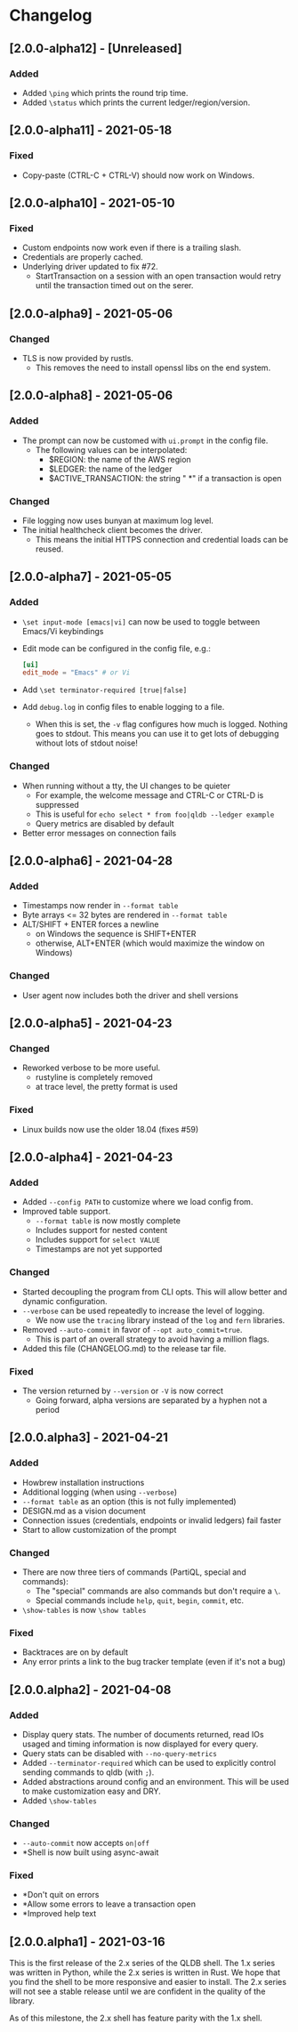 # Changelog

## [2.0.0-alpha12] - [Unreleased]

### Added

- Added `\ping` which prints the round trip time.
- Added `\status` which prints the current ledger/region/version.

## [2.0.0-alpha11] - 2021-05-18

### Fixed

- Copy-paste (CTRL-C + CTRL-V) should now work on Windows.

## [2.0.0-alpha10] - 2021-05-10

### Fixed

- Custom endpoints now work even if there is a trailing slash.
- Credentials are properly cached.
- Underlying driver updated to fix #72.
  - StartTransaction on a session with an open transaction would retry until the
    transaction timed out on the serer.

## [2.0.0-alpha9] - 2021-05-06

### Changed

- TLS is now provided by rustls.
  - This removes the need to install openssl libs on the end system.

## [2.0.0-alpha8] - 2021-05-06

### Added

- The prompt can now be customed with `ui.prompt` in the config file.
  - The following values can be interpolated:
    - $REGION: the name of the AWS region
    - $LEDGER: the name of the ledger
    - $ACTIVE_TRANSACTION: the string " \*" if a transaction is open

### Changed

- File logging now uses bunyan at maximum log level.
- The initial healthcheck client becomes the driver.
  - This means the initial HTTPS connection and credential loads can be reused.

## [2.0.0-alpha7] - 2021-05-05

### Added

- `\set input-mode [emacs|vi]` can now be used to toggle between Emacs/Vi keybindings
- Edit mode can be configured in the config file, e.g.:

  ```toml
  [ui]
  edit_mode = "Emacs" # or Vi
  ```

- Add `\set terminator-required [true|false]`
- Add `debug.log` in config files to enable logging to a file.
  - When this is set, the `-v` flag configures how much is logged. Nothing
    goes to stdout. This means you can use it to get lots of debugging
    without lots of stdout noise!

### Changed

- When running without a tty, the UI changes to be quieter
  - For example, the welcome message and CTRL-C or CTRL-D is suppressed
  - This is useful for `echo select * from foo|qldb --ledger example`
  - Query metrics are disabled by default
- Better error messages on connection fails

## [2.0.0-alpha6] - 2021-04-28

### Added

- Timestamps now render in `--format table`
- Byte arrays <= 32 bytes are rendered in `--format table`
- ALT/SHIFT + ENTER forces a newline
  - on Windows the sequence is SHIFT+ENTER
  - otherwise, ALT+ENTER (which would maximize the window on Windows)

### Changed

- User agent now includes both the driver and shell versions

## [2.0.0-alpha5] - 2021-04-23

### Changed

- Reworked verbose to be more useful.
  - rustyline is completely removed
  - at trace level, the pretty format is used

### Fixed

- Linux builds now use the older 18.04 (fixes #59)

## [2.0.0-alpha4] - 2021-04-23

### Added

- Added `--config PATH` to customize where we load config from.
- Improved table support.
  - `--format table` is now mostly complete
  - Includes support for nested content
  - Includes support for `select VALUE`
  - Timestamps are not yet supported

### Changed

- Started decoupling the program from CLI opts. This will allow better and dynamic configuration.
- `--verbose` can be used repeatedly to increase the level of logging.
  - We now use the `tracing` library instead of the `log` and `fern` libraries.
- Removed `--auto-commit` in favor of `--opt auto_commit=true`.
  - This is part of an overall strategy to avoid having a million flags.
- Added this file (CHANGELOG.md) to the release tar file.

### Fixed

- The version returned by `--version` or `-V` is now correct
  - Going forward, alpha versions are separated by a hyphen not a period

## [2.0.0.alpha3] - 2021-04-21

### Added

- Howbrew installation instructions
- Additional logging (when using `--verbose`)
- `--format table` as an option (this is not fully implemented)
- DESIGN.md as a vision document
- Connection issues (credentials, endpoints or invalid ledgers) fail faster
- Start to allow customization of the prompt

### Changed

- There are now three tiers of commands (PartiQL, special and commands):
  - The "special" commands are also commands but don't require a `\`.
  - Special commands include `help`, `quit`, `begin`, `commit`, etc.
- `\show-tables` is now `\show tables`

### Fixed

- Backtraces are on by default
- Any error prints a link to the bug tracker template (even if it's not a bug)

## [2.0.0.alpha2] - 2021-04-08

### Added

- Display query stats. The number of documents returned, read IOs usaged and timing information is now displayed for every query.
- Query stats can be disabled with `--no-query-metrics`
- Added `--terminator-required` which can be used to explicitly control sending commands to qldb (with `;`).
- Added abstractions around config and an environment. This will be used to make customization easy and DRY.
- Added `\show-tables`

### Changed

- `--auto-commit` now accepts `on|off`
- \*Shell is now built using async-await

### Fixed

- \*Don't quit on errors
- \*Allow some errors to leave a transaction open
- \*Improved help text

## [2.0.0.alpha1] - 2021-03-16

This is the first release of the 2.x series of the QLDB shell. The 1.x series was written in Python, while the 2.x series is written in Rust. We hope that you find the shell to be more
responsive and easier to install. The 2.x series will not see a stable release until we are confident in the quality of the library.

As of this milestone, the 2.x shell has feature parity with the 1.x shell.

